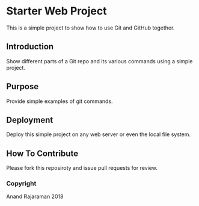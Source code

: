 # Starter Web Project

This is a simple project to show how to use Git and GitHub together.

## Introduction

Show different parts of a Git repo and its various commands using a simple project.

## Purpose

Provide simple examples of git commands.

## Deployment

Deploy this simple project on any web server or even the local file system.

## How To Contribute

Please fork this reposiroty and issue pull requests for review.

### Copyright

Anand Rajaraman 2018	
